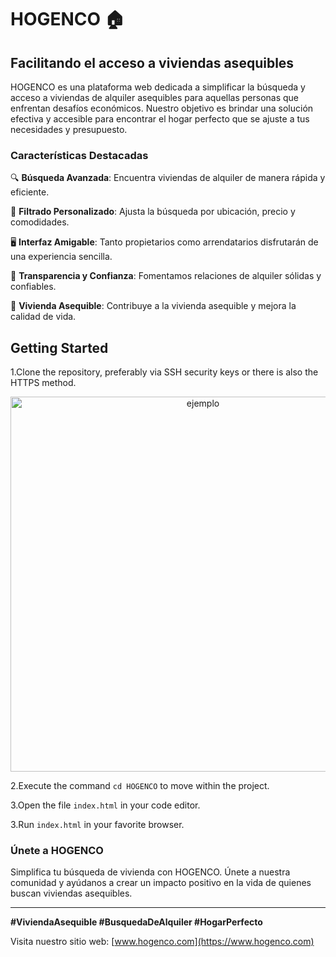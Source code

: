 # HOGENCO 🏠

## Facilitando el acceso a viviendas asequibles

HOGENCO es una plataforma web dedicada a simplificar la búsqueda y acceso a viviendas de alquiler asequibles para aquellas personas que enfrentan desafíos económicos. Nuestro objetivo es brindar una solución efectiva y accesible para encontrar el hogar perfecto que se ajuste a tus necesidades y presupuesto.

### Características Destacadas

🔍 **Búsqueda Avanzada**: Encuentra viviendas de alquiler de manera rápida y eficiente.

🎯 **Filtrado Personalizado**: Ajusta la búsqueda por ubicación, precio y comodidades.

🖥️ **Interfaz Amigable**: Tanto propietarios como arrendatarios disfrutarán de una experiencia sencilla.

🤝 **Transparencia y Confianza**: Fomentamos relaciones de alquiler sólidas y confiables.

🏡 **Vivienda Asequible**: Contribuye a la vivienda asequible y mejora la calidad de vida.

## Getting Started

1.Clone the repository, preferably via SSH security keys or there is also the HTTPS method.

<p align="center"><img src="https://happygitwithr.com/img/github-https-or-ssh-url-annotated.png" width="600" alt="ejemplo"></p>

2.Execute the command ```cd HOGENCO``` to move within the project.

3.Open the file ```index.html``` in your code editor.

3.Run ```index.html``` in your favorite browser.

### Únete a HOGENCO

Simplifica tu búsqueda de vivienda con HOGENCO. Únete a nuestra comunidad y ayúdanos a crear un impacto positivo en la vida de quienes buscan viviendas asequibles.

---

**#ViviendaAsequible #BusquedaDeAlquiler #HogarPerfecto**

Visita nuestro sitio web: [www.hogenco.com](https://www.hogenco.com)

